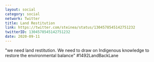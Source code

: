```yaml
---
layout: social
category: social
network: Twitter
title: Land Restitution
link: https://twitter.com/steinea/status/1304578545142751232
twitterID: 1304578545142751232
date: 2020-09-11
---
```


"we need land restitution. We need to draw on Indigenous knowledge to restore the environmental balance" #1492LandBackLane
